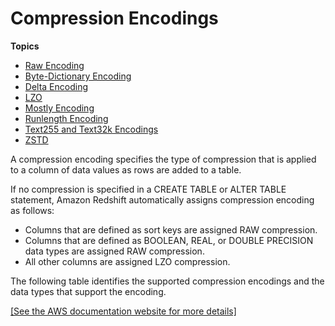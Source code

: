 # Compression Encodings<a name="c_Compression_encodings"></a>

**Topics**
+ [Raw Encoding](c_Raw_encoding.md)
+ [Byte\-Dictionary Encoding](c_Byte_dictionary_encoding.md)
+ [Delta Encoding](c_Delta_encoding.md)
+ [LZO](lzo-encoding.md)
+ [Mostly Encoding](c_MostlyN_encoding.md)
+ [Runlength Encoding](c_Runlength_encoding.md)
+ [Text255 and Text32k Encodings](c_Text255_encoding.md)
+ [ZSTD](zstd-encoding.md)

<a name="compression-encoding-list"></a>A compression encoding specifies the type of compression that is applied to a column of data values as rows are added to a table\.

If no compression is specified in a CREATE TABLE or ALTER TABLE statement, Amazon Redshift automatically assigns compression encoding as follows:
+ Columns that are defined as sort keys are assigned RAW compression\.
+ Columns that are defined as BOOLEAN, REAL, or DOUBLE PRECISION data types are assigned RAW compression\.
+ All other columns are assigned LZO compression\.

The following table identifies the supported compression encodings and the data types that support the encoding\.

[\[See the AWS documentation website for more details\]](http://docs.aws.amazon.com/redshift/latest/dg/c_Compression_encodings.html)